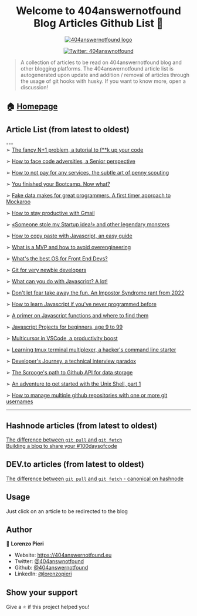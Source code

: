 <h1 align="center">Welcome to 404answernotfound <br/> Blog Articles Github List 👋</h1>

<div align="center">
<a href="404answernotfound.eu" target="_blank">
    <img alt="404answernotfound logo" src="https://camo.githubusercontent.com/8ed054ee6fae0a874adc186d180b67b61656cd7a06ad0a28f2e0e54e5ee4807c/68747470733a2f2f343034616e737765726e6f74666f756e642e65752f5f6e6578742f696d6167653f75726c3d253246737461746963253246696d61676573253246343034616e737765726e6f74666f756e646461726b7468656d652e706e6726773d31323826713d3735" />
  </a>
    </div>
<p align="center">
  <a href="https://twitter.com/404answnotfound" target="_blank">
    <img alt="Twitter: 404answnotfound" src="https://img.shields.io/twitter/follow/404answnotfound.svg?style=social" />
  </a>
</p>

> A collection of articles to be read on 404answernotfound blog and other blogging platforms. The 404answernotfound article list is autogenerated upon update and addition / removal of articles through the usage of git hooks with husky. If you want to know more, open a discussion!

## 🏠 [Homepage](404answernotfound.eu)

## Article List (from latest to oldest)
---<br/>➢ [The fancy N+1 problem, a tutorial to f**k up your code](https://404answernotfound.eu/blog/the-fancy-n1-problem-a-tutorial-to-fk-up-your-code)

➢ [How to face code adversities, a Senior perspective](https://404answernotfound.eu/blog/how-to-face-code-adversities-a-senior-software-engineer-perspective)

➢ [How to not pay for any services, the subtle art of penny scouting](https://404answernotfound.eu/blog/how-to-not-pay-for-any-services-the-subtle-art-of-penny-scouting)

➢ [You finished your Bootcamp. Now what?](https://404answernotfound.eu/blog/you-finished-your-bootcamp-now-what)

➢ [Fake data makes for great programmers. A first timer approach to Mockaroo](https://404answernotfound.eu/blog/fake-data-makes-for-great-programmer-a-first-timer-approach-to-mockaroo)

➢ [How to stay productive with Gmail](https://404answernotfound.eu/blog/how-to-stay-productive-with-gmail)

➢ [«Someone stole my Startup idea!» and other legendary monsters](https://404answernotfound.eu/blog/someone-stole-my-startup-idea-and-other-legendary-monsters)

➢ [How to copy paste with Javascript, an easy guide](https://404answernotfound.eu/blog/how-to-copy-paste-with-javascript-an-easy-guide)

➢ [What is a MVP and how to avoid overengineering](https://404answernotfound.eu/blog/what-is-an-mvp-and-how-to-avoid-overengineering)

➢ [What's the best OS for Front End Devs?](https://404answernotfound.eu/blog/whats-the-best-os-for-web-developers)

➢ [Git for very newbie developers](https://404answernotfound.eu/blog/git-for-very-newbie-developers)

➢ [What can you do with Javascript? A lot!](https://404answernotfound.eu/blog/what-can-you-do-with-javascript-a-lot)

➢ [Don't let fear take away the fun. An Impostor Syndrome rant from 2022](https://404answernotfound.eu/blog/dont-let-fear-take-away-the-fun-an-impostor-syndrom-analysis-from-2022)

➢ [How to learn Javascript if you've never programmed before](https://404answernotfound.eu/blog/how-to-learn-javascript-if-youve-never-programmed-before)

➢ [A primer on Javascript functions and where to find them](https://404answernotfound.eu/blog/a-primer-on-javascript-functions-and-where-to-find-them)

➢ [Javascript Projects for beginners, age 9 to 99](https://404answernotfound.eu/blog/javascript-projects-for-beginners-age-9-to-99)

➢ [Multicursor in VSCode, a productivity boost](https://404answernotfound.eu/blog/multicursor-in-vscode-a-productivity-boost)

➢ [Learning tmux terminal multiplexer, a hacker's command line starter](https://404answernotfound.eu/blog/learning-tmux-terminal-multiplexer-a-hackers-command-line-starter)

➢ [Developer's Journey, a technical interview paradox](https://404answernotfound.eu/blog/developers-journey-a-technical-interview-paradox)

➢ [The Scrooge's path to Github API for data storage](https://404answernotfound.eu/blog/the-scrooges-path-to-github-api-for-data-storage)

➢ [An adventure to get started with the Unix Shell, part 1](https://404answernotfound.eu/blog/10%20simple%20commands%20to%20get%20started%20with%20Unix%20shell)

➢ [How to manage multiple github repositories with one or more git usernames](https://404answernotfound.eu/blog/change-git-user)

---

## Hashnode articles (from latest to oldest)
[The difference between `git pull` and `git fetch`](https://404answnotfound.hashnode.dev/the-difference-between-git-pull-and-git-fetch)  
[Building a blog to share your #100daysofcode](https://404answnotfound.hashnode.dev/building-a-blog-to-share-your-100daysofcode)  

## DEV.to articles (from latest to oldest)
[The difference between `git pull` and `git fetch` - canonical on hashnode](https://dev.to/404answernotfound/git-pull-and-git-fetch-a-subtle-difference-1g45)  

## Usage

Just click on an article to be redirected to the blog

## Author

👤 **Lorenzo Pieri**

* Website: https://404answernotfound.eu
* Twitter: [@404answnotfound](https://twitter.com/404answnotfound)
* Github: [@404answernotfound](https://github.com/404answernotfound)
* LinkedIn: [@lorenzopieri](https://linkedin.com/in/lorenzopieri)

## Show your support

Give a ⭐️ if this project helped you!
